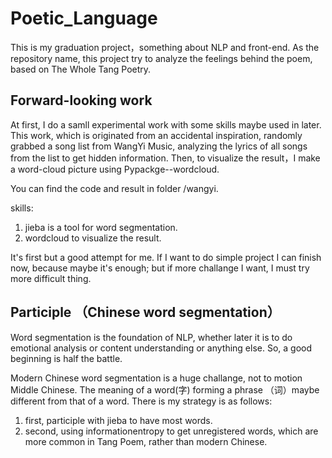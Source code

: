 # Poetic_Language

This is my graduation project，something about NLP and front-end. As the repository name, this project try to analyze the feelings behind the poem, based on The Whole Tang Poetry. 

## Forward-looking work

At first, I do a samll experimental work with some skills maybe used in later. This work, which is originated from an accidental inspiration, randomly grabbed a song list from WangYi Music, analyzing the lyrics of all songs from the list to get hidden information. Then, to visualize the result，I make a word-cloud picture using Pypackge--wordcloud.

You can find the code and result in folder /wangyi.

skills:
 1. jieba is a tool for word segmentation. 
 2. wordcloud to visualize the result.
 
It's first but a good attempt for me. If I want to do simple project I can finish now, because maybe it's enough; but if more challange I want, I must try more difficult thing.
 
## Participle （Chinese word segmentation）

Word segmentation is the foundation of NLP, whether later it is to do emotional analysis or content understanding or anything else. So, a good beginning is half the battle.

Modern Chinese word segmentation is a huge challange, not to motion Middle Chinese. The meaning of a word(字) forming a phrase （词）maybe different from that of a word. 
There is my strategy is as follows:
 1. first, participle with jieba to have most words.
 2. second, using informationentropy to get unregistered words, which are more common in Tang Poem, rather than modern Chinese.
 
